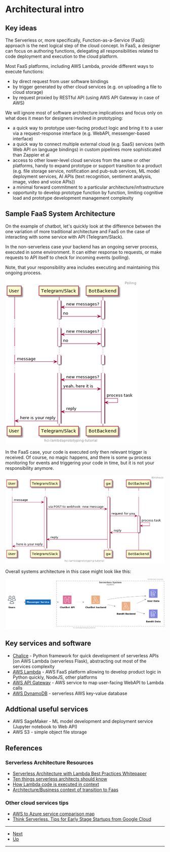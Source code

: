 # Architectural intro

## Key ideas

The Serverless or, more specifically, Function-as-a-Service (FaaS) approach is the next logical step of the cloud concept. 
In FaaS, a designer can focus on authoring functions, delegating all responsibilities related to code deployment and execution to the cloud platform.

Most FaaS platforms, including AWS Lambda, provide different ways to execute functions:

- by direct request from user software bindings
- by trigger generated by other cloud services (e.g. on uploading a file to cloud storage)
- by request proxied by RESTful API (using AWS API Gateway in case of AWS)

We will ignore most of software architecture implications and focus only on what does it mean for designers involved in prototyping:

- a quick way to prototype user-facing product logic and bring it to a user via a request-response interface (e.g. WebAPI, messenger-based interface)
- a quick way to connect multiple external cloud (e.g. SaaS) services (with Web API on language bindings) in custom pipelines more sophisticated than Zappier et al
- access to other lower-level cloud services from the same or other platforms, handy to expand prototype or support transition to a product (e.g. file storage service, 
notification and pub-sub services, ML model deployment services, AI APIs (text recognition, sentiment analysis, image, video and voice APIs)) 
- a minimal forward commitment to a particular architecture/infrastructure
- opportunity to develop prototype function by function, limiting cognitive load and prototype development management complexity

## Sample FaaS System Architecture

On the example of chatbot, let's quickly look at the difference between the one variation of more traditional architecture and FaaS on the case of interacting with some service with API (Telegram/Slack).

In the non-serverless case your backend has an ongoing server process, executed in some environment. It can either response to requests, or make requests to API itself to check for incoming events (polling).

Note, that your responsibility area includes executing and maintaining this ongoing process.

![server-based/polling](fig/020-001.png)

In the FaaS case, your code is executed only then relevant trigger is received. Of course, no magic happens, and there is some `gw` process monitoring for events and triggering your code in time,
but it is not your responsibility anymore.

![serverless/webhook](fig/020-002.png)

Overall systems architecture in this case might look like this:

![serverless-overview](fig/020-003.png)

## Key services and software

- [Chalice](https://aws.github.io/chalice/) - Python framework for quick development of serverless APIs [on AWS Lambda (serverless Flask), abstracting out most of the services complexity
- [AWS Lambda](https://aws.amazon.com/lambda/) - AWS FaaS platform allowing to develop product logic in Python quickly, NodeJS, other platforms
- [AWS API Gateway](https://aws.amazon.com/api-gateway/) - AWS service to map user-facing WebAPI to Lambda calls
- [AWS DynamoDB](https://aws.amazon.com/dynamodb/) - serverless AWS key-value database

## Addtional useful services

- AWS SageMaker - ML model development and deployment service (Jupyter notebook to Web API)
- AWS S3 - simple object file storage

## References

### Serverless Architecture Resources

* [Serverless Architecture with Lambda Best Practices Whitepaper](https://d1.awsstatic.com/whitepapers/serverless-architectures-with-aws-lambda.pdf)
* [Ten things serverless architects should know](https://aws.amazon.com/blogs/architecture/ten-things-serverless-architects-should-know/)
* [How Lambda code is executed in context](https://docs.aws.amazon.com/lambda/latest/dg/runtimes-context.html)
* [Architecture/Business context of transition to Faas](https://acloudguru.com/blog/engineering/evolution-of-business-logic-from-monoliths-through-microservices-to-functions)

### Other cloud services tips

* [AWS to Azure service comparison map](https://docs.microsoft.com/en-us/azure/architecture/aws-professional/services)
* [Think Serverless. Tips for Early Stage Startups from Google Cloud](https://cloud.google.com/blog/topics/startups/think-serverless-tips-for-early-stage-startups)

--- 

* [Next](030startup.md)
* [Up](../README.md)

---
